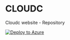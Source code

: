 # CLOUDC 

Cloudc website - Repository

[![Deploy to Azure](http://azuredeploy.net/deploybutton.png)](https://azuredeploy.net/)
